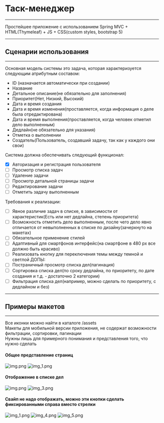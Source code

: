 # Таск-менеджер
____
Простейшее приложение с использованием Spring MVC + HTML(Thymeleaf) + JS + CSS(custom styles, bootstrap 5)
____

## Сценарии использования
____
Основная модель системы это задача, которая характеризуется следующим атрибутным составом:
- ID (назначается автоматически при создании)
- Название
- Детальное описание(не обязательно для заполнения)
- Приоритет(Нет, Низкий, Высокий)
- Дата и время создания
- Дата и время изменения(проставляется, когда информация о деле была отредактирована)
- Дата и время выполнения(проставляется, когда человек отметил дело выполненным)
- Дедлайн(не обязательно для указания)
- Отметка о выполнении
- Создатель(Пользователь, создавший задачу, так как у каждого они свои)

Система должна обеспечивать следующий функционал:
- [x] Авторизация и регистрация пользователя
- [ ] Просмотр списка задач
- [ ] Удаление задачи
- [ ] Просмотр детальной страницы задачи
- [ ] Редактирование задачи
- [ ] Отметить задачу выполненным

Требования к реализации:
- [ ] Явное различие задач в списке, в зависимости от характеристик(Есть или нет дедлайна, степень приоритета)
- [ ] Возможность отметить дело выполненным, после чего дело явно отличается от невыполненных в списке по дизайну(зачеркнуто на макетах)
- [ ] Обязательное применение стилей 
- [ ] Адаптивный для смартфонов интерфейс(на смартфоне в 480 px все должно быть красиво)
- [ ] Реализовать кнопку для переключения темы между темной и светлой
ДОПЫ: 
- [ ] Постраничный просмотр списка дел(пагинация)
- [ ] Сортировка списка дел(по сроку дедлайна, по приоритету, по дате создания и т.д. - достаточно 2 категории)
- [ ] Фильтрация списка дел(например, можно сделать по приоритету, с дедлайном и без)

____
## Примеры макетов
____
Все иконки можно найти в каталоге /assets </br>
Макеты для мобильной версии приложения, не содержат возможности фильтрации, сортировки, пагинации </br>
Нужны лишь для примерного понимания и представления того, что нужно сделать

#### Общее представление страниц
![img.png](assets/general/img_6.png)
![img_1.png](assets/general/img_7.png)
#### Отображение в списке дел
![img.png](assets/general/img.png)
![img_3.png](assets/general/img_3.png)
#### Свайп не надо отображать, можно эти кнопки сделать фиксированными справа вместо стрелки
![img_1.png](assets/general/img_1.png)
![img_4.png](assets/general/img_4.png)
![img_5.png](assets/general/img_5.png)